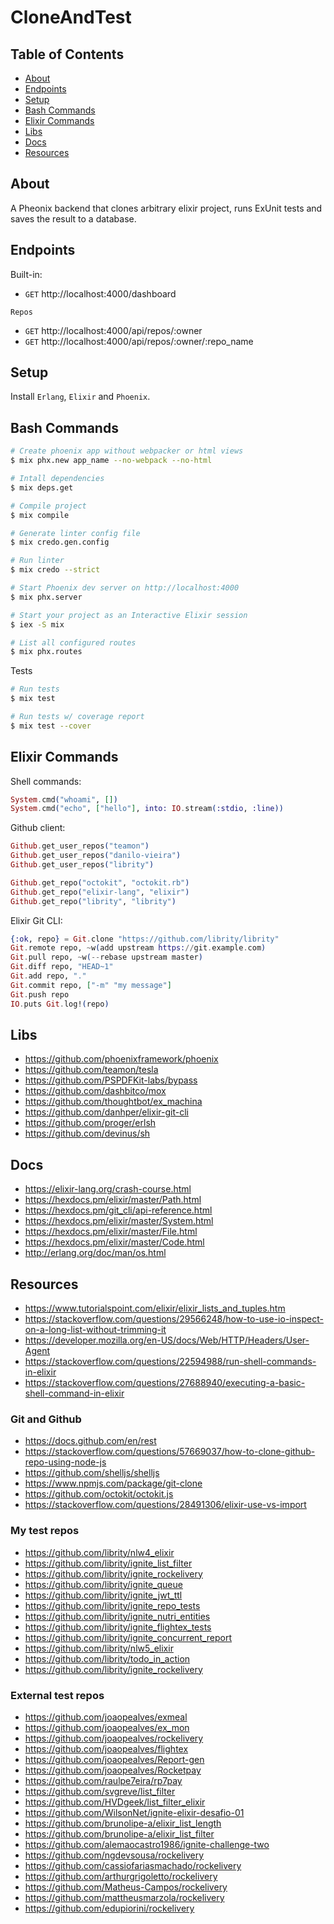 # CloneAndTest

## Table of Contents

- [About](#about)
- [Endpoints](#endpoints)
- [Setup](#setup)
- [Bash Commands](#bash_commands)
- [Elixir Commands](#elixir_commands)
- [Libs](#libs)
- [Docs](#docs)
- [Resources](#resources)

## About <a name = "about"></a>

A Pheonix backend that clones arbitrary elixir project,
runs ExUnit tests and saves the result to a database.

## Endpoints <a name = "endpoints"></a>

Built-in:

- `GET` http://localhost:4000/dashboard

`Repos`

- `GET` http://localhost:4000/api/repos/:owner
- `GET` http://localhost:4000/api/repos/:owner/:repo_name

## Setup <a name = "setup"></a>

Install `Erlang`, `Elixir` and `Phoenix`.

## Bash Commands <a name = "bash_commands"></a>

```bash
# Create phoenix app without webpacker or html views
$ mix phx.new app_name --no-webpack --no-html

# Intall dependencies
$ mix deps.get

# Compile project
$ mix compile

# Generate linter config file
$ mix credo.gen.config

# Run linter
$ mix credo --strict

# Start Phoenix dev server on http://localhost:4000
$ mix phx.server

# Start your project as an Interactive Elixir session
$ iex -S mix

# List all configured routes
$ mix phx.routes
```

Tests

```bash
# Run tests
$ mix test

# Run tests w/ coverage report
$ mix test --cover
```

## Elixir Commands <a name = "elixir_commands"></a>

Shell commands:

```elixir
System.cmd("whoami", [])
System.cmd("echo", ["hello"], into: IO.stream(:stdio, :line))
```

Github client:

```elixir
Github.get_user_repos("teamon")
Github.get_user_repos("danilo-vieira")
Github.get_user_repos("librity")
```

```elixir
Github.get_repo("octokit", "octokit.rb")
Github.get_repo("elixir-lang", "elixir")
Github.get_repo("librity", "librity")
```

Elixir Git CLI:

```elixir
{:ok, repo} = Git.clone "https://github.com/librity/librity"
Git.remote repo, ~w(add upstream https://git.example.com)
Git.pull repo, ~w(--rebase upstream master)
Git.diff repo, "HEAD~1"
Git.add repo, "."
Git.commit repo, ["-m" "my message"]
Git.push repo
IO.puts Git.log!(repo)
```

## Libs <a name = "libs"></a>

- https://github.com/phoenixframework/phoenix
- https://github.com/teamon/tesla
- https://github.com/PSPDFKit-labs/bypass
- https://github.com/dashbitco/mox
- https://github.com/thoughtbot/ex_machina
- https://github.com/danhper/elixir-git-cli
- https://github.com/proger/erlsh
- https://github.com/devinus/sh

## Docs <a name = "docs"></a>

- https://elixir-lang.org/crash-course.html
- https://hexdocs.pm/elixir/master/Path.html
- https://hexdocs.pm/git_cli/api-reference.html
- https://hexdocs.pm/elixir/master/System.html
- https://hexdocs.pm/elixir/master/File.html
- https://hexdocs.pm/elixir/master/Code.html
- http://erlang.org/doc/man/os.html

## Resources <a name = "resources"></a>

- https://www.tutorialspoint.com/elixir/elixir_lists_and_tuples.htm
- https://stackoverflow.com/questions/29566248/how-to-use-io-inspect-on-a-long-list-without-trimming-it
- https://developer.mozilla.org/en-US/docs/Web/HTTP/Headers/User-Agent
- https://stackoverflow.com/questions/22594988/run-shell-commands-in-elixir
- https://stackoverflow.com/questions/27688940/executing-a-basic-shell-command-in-elixir

### Git and Github

- https://docs.github.com/en/rest
- https://stackoverflow.com/questions/57669037/how-to-clone-github-repo-using-node-js
- https://github.com/shelljs/shelljs
- https://www.npmjs.com/package/git-clone
- https://github.com/octokit/octokit.js
- https://stackoverflow.com/questions/28491306/elixir-use-vs-import

### My test repos

- https://github.com/librity/nlw4_elixir
- https://github.com/librity/ignite_list_filter
- https://github.com/librity/ignite_rockelivery
- https://github.com/librity/ignite_queue
- https://github.com/librity/ignite_jwt_ttl
- https://github.com/librity/ignite_repo_tests
- https://github.com/librity/ignite_nutri_entities
- https://github.com/librity/ignite_flightex_tests
- https://github.com/librity/ignite_concurrent_report
- https://github.com/librity/nlw5_elixir
- https://github.com/librity/todo_in_action
- https://github.com/librity/ignite_rockelivery

### External test repos

- https://github.com/joaopealves/exmeal
- https://github.com/joaopealves/ex_mon
- https://github.com/joaopealves/rockelivery
- https://github.com/joaopealves/flightex
- https://github.com/joaopealves/Report-gen
- https://github.com/joaopealves/Rocketpay
- https://github.com/raulpe7eira/rp7pay
- https://github.com/svgreve/list_filter
- https://github.com/HVDgeek/list_filter_elixir
- https://github.com/WilsonNet/ignite-elixir-desafio-01
- https://github.com/brunolipe-a/elixir_list_length
- https://github.com/brunolipe-a/elixir_list_filter
- https://github.com/alemaocastro1986/ignite-challenge-two
- https://github.com/ngdevsousa/rockelivery
- https://github.com/cassiofariasmachado/rockelivery
- https://github.com/arthurgrigoletto/rockelivery
- https://github.com/Matheus-Campos/rockelivery
- https://github.com/mattheusmarzola/rockelivery
- https://github.com/edupiorini/rockelivery

